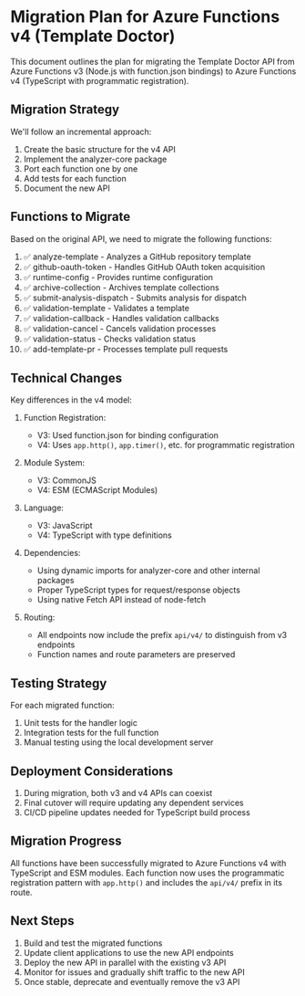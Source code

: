 # Migration Plan for Azure Functions v4 (Template Doctor)

This document outlines the plan for migrating the Template Doctor API from Azure Functions v3 (Node.js with function.json bindings) to Azure Functions v4 (TypeScript with programmatic registration).

## Migration Strategy

We'll follow an incremental approach:

1. Create the basic structure for the v4 API
2. Implement the analyzer-core package
3. Port each function one by one
4. Add tests for each function
5. Document the new API

## Functions to Migrate

Based on the original API, we need to migrate the following functions:

1. ✅ analyze-template - Analyzes a GitHub repository template
2. ✅ github-oauth-token - Handles GitHub OAuth token acquisition
3. ✅ runtime-config - Provides runtime configuration
4. ✅ archive-collection - Archives template collections
5. ✅ submit-analysis-dispatch - Submits analysis for dispatch
6. ✅ validation-template - Validates a template
7. ✅ validation-callback - Handles validation callbacks
8. ✅ validation-cancel - Cancels validation processes
9. ✅ validation-status - Checks validation status
10. ✅ add-template-pr - Processes template pull requests

## Technical Changes

Key differences in the v4 model:

1. Function Registration:
   - V3: Used function.json for binding configuration
   - V4: Uses `app.http()`, `app.timer()`, etc. for programmatic registration

2. Module System:
   - V3: CommonJS
   - V4: ESM (ECMAScript Modules)

3. Language:
   - V3: JavaScript
   - V4: TypeScript with type definitions

4. Dependencies:
   - Using dynamic imports for analyzer-core and other internal packages
   - Proper TypeScript types for request/response objects
   - Using native Fetch API instead of node-fetch

5. Routing:
   - All endpoints now include the prefix `api/v4/` to distinguish from v3 endpoints
   - Function names and route parameters are preserved

## Testing Strategy

For each migrated function:
1. Unit tests for the handler logic
2. Integration tests for the full function
3. Manual testing using the local development server

## Deployment Considerations

1. During migration, both v3 and v4 APIs can coexist
2. Final cutover will require updating any dependent services
3. CI/CD pipeline updates needed for TypeScript build process

## Migration Progress

All functions have been successfully migrated to Azure Functions v4 with TypeScript and ESM modules. Each function now uses the programmatic registration pattern with `app.http()` and includes the `api/v4/` prefix in its route.

## Next Steps

1. Build and test the migrated functions
2. Update client applications to use the new API endpoints
3. Deploy the new API in parallel with the existing v3 API
4. Monitor for issues and gradually shift traffic to the new API
5. Once stable, deprecate and eventually remove the v3 API